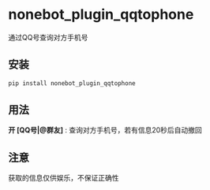 # nonebot_plugin_qqtophone

通过QQ号查询对方手机号

## 安装

```bash
pip install nonebot_plugin_qqtophone
```

## 用法

**开 [QQ号|@群友]** : 查询对方手机号，若有信息20秒后自动撤回

## 注意

获取的信息仅供娱乐，不保证正确性
